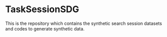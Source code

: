 # TaskSessionSDG
This is the repository which contains the synthetic search session datasets and codes to generate synthetic data.
